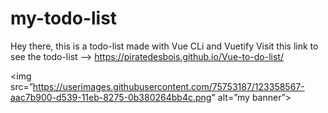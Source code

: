 # my-todo-list
Hey there, this is a todo-list made with Vue CLi and Vuetify
Visit this link to see the todo-list --> https://piratedesbois.github.io/Vue-to-do-list/


<img src=”https://userimages.githubusercontent.com/75753187/123358567-aac7b900-d539-11eb-8275-0b380264bb4c.png" alt=”my banner”>
